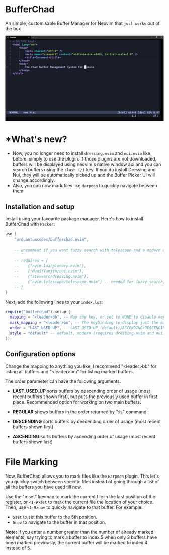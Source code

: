 # BufferChad

An simple, customisable Buffer Manager for Neovim that `just works` out of the box

![App Screenshot](https://github.com/mrquantumcodes/bufferchad.nvim/blob/main/demo.gif)

# *What's new?
* Now, you no longer need to install `dressing.nvim` and `nui.nvim` like before, simply to use the plugin. If those plugins are not downloaded, buffers will be displayed using neovim's native window api and you can search buffers using the `slash (/)` key. If you do install Dressing and Nui, they will be automatically picked up and the Buffer Picker UI will change accordingly.
* Also, you can now mark files like `Harpoon` to quickly navigate between them.

## Installation and setup

Install using your favourite package manager. Here's how to install BufferChad with `Packer`:

```lua
use {
    "mrquantumcodes/bufferchad.nvim",

    -- uncomment if you want fuzzy search with telescope and a modern ui

    -- requires = {
    --    {"nvim-lua/plenary.nvim"},
    --    {"MunifTanjim/nui.nvim"},
    --    {"stevearc/dressing.nvim"},
    --    {"nvim-telescope/telescope.nvim"} -- needed for fuzzy search, but should work fine even without it
    -- }
}
```

Next, add the following lines to your `index.lua`:

```lua
require("bufferchad").setup({
  mapping = "<leader>bb", -- Map any key, or set to NONE to disable key mapping
  mark_mapping = "<leader>bm", -- The keybinding to display just the marked buffers
  order = "LAST_USED_UP", -- LAST_USED_UP (default)/ASCENDING/DESCENDING/REGULAR
  style = "default" -- default, modern (requires dressing.nvim and nui.nvim), telescope (requires telescope.nvim)
})
```

## Configuration options

Change the mapping to anything you like, I recommend "\<leader\>bb" for listing all buffers and "\<leader\>bm" for listing marked buffers.

The order parameter can have the following arguments:

* **LAST_USED_UP** sorts buffers by descending order of usage (most recent buffers shown first), but puts the previously used buffer in first place. Recommended option for working on two main buffers.

* **REGULAR** shows buffers in the order returned by ":ls" command.

* **DESCENDING** sorts buffers by descending order of usage (most recent buffers shown first)

* **ASCENDING** sorts buffers by ascending order of usage (most recent buffers shown last)

# File Marking

Now, BufferChad allows you to mark files like the `Harpoon` plugin. This let's you quickly switch between specific files instead of going through a list of all the buffers you have used till now.

Use the "mset" keymap to mark the current file in the last position of the register, or `<1-9>set` to mark the current file the location of your choice. Then, use `<1-9>nav` to quickly navigate to that buffer. For example:
* `5set` to set this buffer to the 5th position.
* `5nav` to navigate to the buffer in that position.

__Note:__ If you enter a number greater than the number of already marked elements, say trying to mark a buffer to index 5 when only 3 buffers have been marked previously, the current buffer will be marked to index 4 instead of 5.
